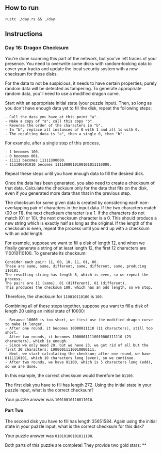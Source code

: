 ## How to run
`rustc ./day.rs && ./day`

## Instructions
### Day 16: Dragon Checksum

You're done scanning this part of the network, but you've left traces of your presence. You need to overwrite some disks with random-looking data to cover your tracks and update the local security system with a new checksum for those disks.

For the data to not be suspicious, it needs to have certain properties; purely random data will be detected as tampering. To generate appropriate random data, you'll need to use a modified dragon curve.

Start with an appropriate initial state (your puzzle input). Then, so long as you don't have enough data yet to fill the disk, repeat the following steps:

    - Call the data you have at this point "a".
    - Make a copy of "a"; call this copy "b".
    - Reverse the order of the characters in "b".
    - In "b", replace all instances of 0 with 1 and all 1s with 0.
    - The resulting data is "a", then a single 0, then "b".

For example, after a single step of this process,

    - 1 becomes 100.
    - 0 becomes 001.
    - 11111 becomes 11111000000.
    - 111100001010 becomes 1111000010100101011110000.

Repeat these steps until you have enough data to fill the desired disk.

Once the data has been generated, you also need to create a checksum of that data. Calculate the checksum only for the data that fits on the disk, even if you generated more data than that in the previous step.

The checksum for some given data is created by considering each non-overlapping pair of characters in the input data. If the two characters match (00 or 11), the next checksum character is a 1. If the characters do not match (01 or 10), the next checksum character is a 0. This should produce a new string which is exactly half as long as the original. If the length of the checksum is even, repeat the process until you end up with a checksum with an odd length.

For example, suppose we want to fill a disk of length 12, and when we finally generate a string of at least length 12, the first 12 characters are 110010110100. To generate its checksum:

    Consider each pair: 11, 00, 10, 11, 01, 00.
    These are same, same, different, same, different, same, producing 110101.
    The resulting string has length 6, which is even, so we repeat the process.
    The pairs are 11 (same), 01 (different), 01 (different).
    This produces the checksum 100, which has an odd length, so we stop.

Therefore, the checksum for `110010110100` is `100`.

Combining all of these steps together, suppose you want to fill a disk of length 20 using an initial state of 10000:

    - Because 10000 is too short, we first use the modified dragon curve to make it longer.
    - After one round, it becomes 10000011110 (11 characters), still too short.
    - After two rounds, it becomes 10000011110010000111110 (23 characters), which is enough.
    - Since we only need 20, but we have 23, we get rid of all but the first 20 characters: 10000011110010000111.
    - Next, we start calculating the checksum; after one round, we have 0111110101, which 10 characters long (even), so we continue.
    - After two rounds, we have 01100, which is 5 characters long (odd), so we are done.

In this example, the correct checksum would therefore be `01100`.

The first disk you have to fill has length 272. Using the initial state in your puzzle input, what is the correct checksum?

Your puzzle answer was `10010010110011010`.

#### Part Two

The second disk you have to fill has length 35651584. Again using the initial state in your puzzle input, what is the correct checksum for this disk?

Your puzzle answer was `01010100101011100`.

Both parts of this puzzle are complete! They provide two gold stars: **
